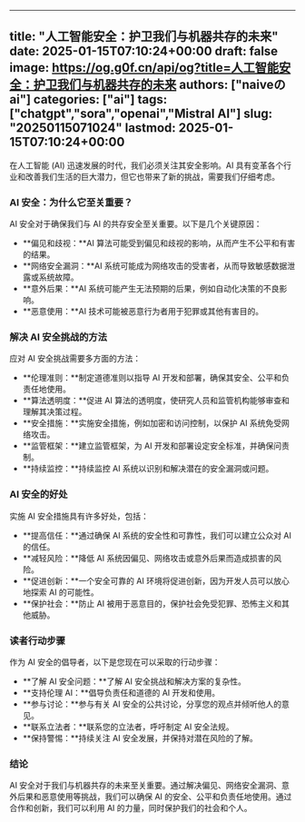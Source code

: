 
---
title: "人工智能安全：护卫我们与机器共存的未来"
date: 2025-01-15T07:10:24+00:00
draft: false
image: https://og.g0f.cn/api/og?title=人工智能安全：护卫我们与机器共存的未来
authors: ["naiveのai"]
categories: ["ai"]
tags: ["chatgpt","sora","openai","Mistral AI"]
slug: "20250115071024"
lastmod: 2025-01-15T07:10:24+00:00
---
在人工智能 (AI) 迅速发展的时代，我们必须关注其安全影响。AI 具有变革各个行业和改善我们生活的巨大潜力，但它也带来了新的挑战，需要我们仔细考虑。

### AI 安全：为什么它至关重要？

AI 安全对于确保我们与 AI 的共存安全至关重要。以下是几个关键原因：

- **偏见和歧视：**AI 算法可能受到偏见和歧视的影响，从而产生不公平和有害的结果。
- **网络安全漏洞：**AI 系统可能成为网络攻击的受害者，从而导致敏感数据泄露或系统故障。
- **意外后果：**AI 系统可能产生无法预期的后果，例如自动化决策的不良影响。
- **恶意使用：**AI 技术可能被恶意行为者用于犯罪或其他有害目的。

### 解决 AI 安全挑战的方法

应对 AI 安全挑战需要多方面的方法：

- **伦理准则：**制定道德准则以指导 AI 开发和部署，确保其安全、公平和负责任地使用。
- **算法透明度：**促进 AI 算法的透明度，使研究人员和监管机构能够审查和理解其决策过程。
- **安全措施：**实施安全措施，例如加密和访问控制，以保护 AI 系统免受网络攻击。
- **监管框架：**建立监管框架，为 AI 开发和部署设定安全标准，并确保问责制。
- **持续监控：**持续监控 AI 系统以识别和解决潜在的安全漏洞或问题。

### AI 安全的好处

实施 AI 安全措施具有许多好处，包括：

- **提高信任：**通过确保 AI 系统的安全性和可靠性，我们可以建立公众对 AI 的信任。
- **减轻风险：**降低 AI 系统因偏见、网络攻击或意外后果而造成损害的风险。
- **促进创新：**一个安全可靠的 AI 环境将促进创新，因为开发人员可以放心地探索 AI 的可能性。
- **保护社会：**防止 AI 被用于恶意目的，保护社会免受犯罪、恐怖主义和其他威胁。

### 读者行动步骤

作为 AI 安全的倡导者，以下是您现在可以采取的行动步骤：

- **了解 AI 安全问题：**了解 AI 安全挑战和解决方案的复杂性。
- **支持伦理 AI：**倡导负责任和道德的 AI 开发和使用。
- **参与讨论：**参与有关 AI 安全的公共讨论，分享您的观点并倾听他人的意见。
- **联系立法者：**联系您的立法者，呼吁制定 AI 安全法规。
- **保持警惕：**持续关注 AI 安全发展，并保持对潜在风险的了解。

### 结论

AI 安全对于我们与机器共存的未来至关重要。通过解决偏见、网络安全漏洞、意外后果和恶意使用等挑战，我们可以确保 AI 的安全、公平和负责任地使用。通过合作和创新，我们可以利用 AI 的力量，同时保护我们的社会和个人。